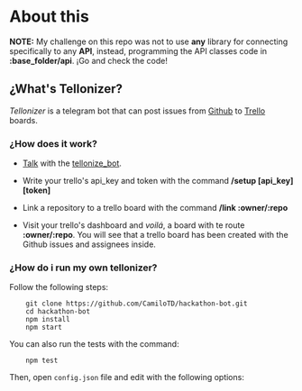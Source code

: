# About this

**NOTE:** My challenge on this repo was not to use **any** library for connecting specifically to any **API**, instead, programming the API classes code in **:base_folder/api**. ¡Go and check the code!


## ¿What's Tellonizer?
*Tellonizer* is a telegram bot that can post issues from [Github](https://github.com) to [Trello](https://trelo.com) boards.

### ¿How does it work?

* [Talk](https://web.telegram.org/#/im?p=@tellonize_bot) with the [tellonize_bot](https://web.telegram.org/#/im?p=@tellonize_bot).

* Write your trello's api_key and token with the command **/setup [api_key] [token]** 
* Link a repository to a trello board with the command **/link :owner/:repo**
* Visit your trello's dashboard and *voilá*, a board with te route **:owner/:repo**. You will see that a trello board has been created with the Github issues and assignees inside.

### ¿How do i run my own tellonizer?

Follow the following steps:

```batch
	git clone https://github.com/CamiloTD/hackathon-bot.git
	cd hackathon-bot
	npm install
	npm start
```

You can also run the tests with the command:
```batch
	npm test
``` 

Then, open `config.json` file and edit with the following options: